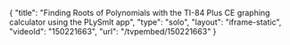 {
    "title": "Finding Roots of Polynomials with the TI-84 Plus CE graphing calculator using the PLySmlt app",
    "type": "solo",
    "layout": "iframe-static",
    "videoId": "150221663",
    "url": "\/tvpembed\/150221663"
}